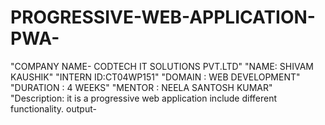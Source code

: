 # PROGRESSIVE-WEB-APPLICATION-PWA-
"COMPANY NAME- CODTECH IT SOLUTIONS PVT.LTD"
"NAME: SHIVAM KAUSHIK" 
"INTERN ID:CT04WP151"
"DOMAIN : WEB DEVELOPMENT" 
"DURATION : 4 WEEKS" 
"MENTOR : NEELA SANTOSH KUMAR" 
"Description: it is a progressive web application include different functionality.
output-
